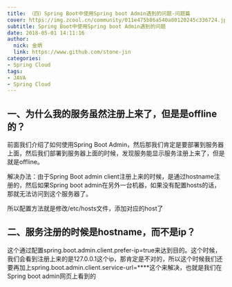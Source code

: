 ```yaml
---
title: （四）Spring Boot中使用Spring boot Admin遇到的问题-问题篇
cover: https://img.zcool.cn/community/011e475b86a540a80120245c336724.jpg@1280w_1l_2o_100sh.jpg
subtitle: Spring Boot中使用Spring boot Admin遇到的问题
date: 2018-05-01 14:11:16
author: 
  nick: 金炳
  link: https://www.github.com/stone-jin
categories:
- Spring Cloud
tags:
- JAVA
- Spring Cloud
---
```


## 一、为什么我的服务虽然注册上来了，但是是offline的？
前面我们介绍了如何使用Spring Boot Admin，然后那我们肯定是要部署到服务器上面，然后我们部署到服务器上面的时候，发现服务能显示服务注册上来了，但是就是offline。

解决办法：由于Spring Boot admin client注册上来的时候，是通过hostname注册的，然后如果Spring boot admin在另外一台机器，如果没有配置hosts的话，那就无法访问到这个服务器了。

所以配置方法就是修改/etc/hosts文件，添加对应的host了

## 二、服务注册的时候是hostname，而不是ip？
这个通过配置spring.boot.admin.client.prefer-ip=true来达到目的。这个时候，我们会看到注册上来的是127.0.0.1这个ip，那肯定是不对的，所以这个时候我们还要再加上spring.boot.admin.client.service-url=****这个来解决，也就是我们在Spring boot admin网页上看到的